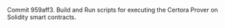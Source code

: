 Commit 959aff3.                    Build and Run scripts for executing the Certora Prover on Solidity smart contracts.